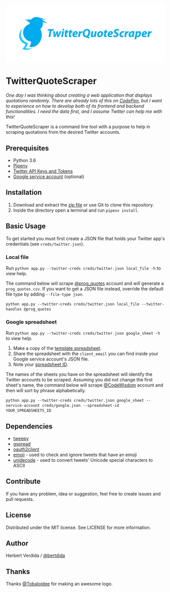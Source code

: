 <p align="center"><img src="logo/logotype-horizontal.png"></p>

# TwitterQuoteScraper

_One day I was thinking about creating a web application that displays quotations randomly. There are already lots of this on [CodePen](https://codepen.io/search/pens?q=random%20quote%20generator&page=1&order=popularity&depth=everything), but I want to experience on how to develop both of its frontend and backend functionalities. I need the data first, and I assume Twitter can help me with this!_

TwitterQuoteScraper is a command line tool with a purpose to help in scraping quotations from the desired Twitter accounts.

## Prerequisites

- Python 3.6
- [Pipenv](https://github.com/pypa/pipenv)
- [Twitter API Keys and Tokens](https://developer.twitter.com/en/docs/basics/authentication/guides/access-tokens.html)
- [Google service account](https://developers.google.com/sheets/api/guides/authorizing) (optional)

## Installation

1. Download and extract the [zip file](https://github.com/bertdida/TwitterQuoteScraper/archive/master.zip) or use Git to clone this repository.
2. Inside the directory open a terminal and run `pipenv install`.

## Basic Usage

To get started you must first create a JSON file that holds your Twitter app's credentials (see `creds/twitter.json`).

### Local file

Run `python app.py --twitter-creds creds/twitter.json local_file -h` to view help.

The command below will scrape [@prog_quotes](https://twitter.com/prog_quotes) account and will generate a `prog_quotes.csv`. If you want to get a JSON file instead, override the default file type by adding `--file-type json`.

```shell
python app.py --twitter-creds creds/twitter.json local_file --twitter-handles @prog_quotes
```

### Google spreadsheet

Run `python app.py --twitter-creds creds/twitter.json google_sheet -h` to view help.

1. Make a copy of the [template spreadsheet](https://docs.google.com/spreadsheets/d/1S8xsN8D6nD2KM5-oSZOIFnuw3zvP4_WRZLHMMfbsbPk/edit?usp=sharing).
2. Share the spreadsheet with the `client_email` you can find inside your Google service account's JSON file.
3. Note your [spreadsheet ID](https://developers.google.com/sheets/api/guides/concepts#spreadsheet_id).

The names of the sheets you have on the spreadsheet will identify the Twitter accounts to be scraped. Assuming you did not change the first sheet's name, the command below will scrape [@CodeWisdom](https://twitter.com/CodeWisdom) account and then will sort by phrase alphabetically.

```shell
python app.py --twitter-creds creds/twitter.json google_sheet --service-account creds/google.json --spreadsheet-id YOUR_SPREADSHEETS_ID
```

## Dependencies

- [tweepy](https://github.com/tweepy/tweepy)
- [gspread](https://github.com/burnash/gspread)
- [oauth2client](https://github.com/googleapis/oauth2client)
- [emoji](https://github.com/carpedm20/emoji/) - used to check and ignore tweets that have an emoji
- [unidecode](https://github.com/avian2/unidecode) - used to convert tweets' Unicode special characters to ASCII

## Contribute

If you have any problem, idea or suggestion, feel free to create issues and pull requests.

## License

Distributed under the MIT license. See LICENSE for more information.

## Author

Herbert Verdida / [@bertdida](https://twitter.com/bertdida)

## Thanks

Thanks [@Tobaloidee](https://github.com/Tobaloidee) for making an awesome logo.
